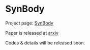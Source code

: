 # SynBody

Project page: [SynBody](https://maoxie.github.io/SynBody/#/)

Paper is released at [arxiv](https://arxiv.org/pdf/2303.17368.pdf)

Codes & details will be released soon.
